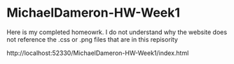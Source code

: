 # MichaelDameron-HW-Week1

  Here is my completed homeowrk. I do not understand why the website does not reference the .css or .png files that are in this repisority 
  
  http://localhost:52330/MichaelDameron-HW-Week1/index.html
  
  
